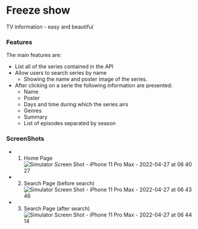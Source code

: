 # Freeze show

TV information - easy and beautiful

### Features

The main features are:
  - List all of the series contained in the API
  - Allow users to search series by name
    - Showing the name and poster image of the series.
  - After clicking on a serie the following information are presented:
    - Name
    - Poster
    - Days and time during which the series airs
    - Genres
    - Summary
    - List of episodes separated by season

### ScreenShots

- 1. Home Page
![Simulator Screen Shot - iPhone 11 Pro Max - 2022-04-27 at 06 40 27](https://user-images.githubusercontent.com/24509402/165510453-4ebb1732-a777-455e-97a4-a2e769cd1896.png)
- 2. Search Page (before search)
![Simulator Screen Shot - iPhone 11 Pro Max - 2022-04-27 at 06 43 46](https://user-images.githubusercontent.com/24509402/165511017-84b550e4-b76a-4b69-8316-34b1e01949f5.png)
- 3. Search Page (after search)
![Simulator Screen Shot - iPhone 11 Pro Max - 2022-04-27 at 06 44 14](https://user-images.githubusercontent.com/24509402/165511101-3d3e0ea5-f3c7-4268-a41e-4f98aa25a142.png)
